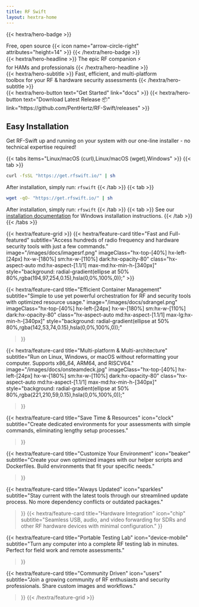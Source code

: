 ```yaml
---
title: RF Swift
layout: hextra-home
---
```

{{< hextra/hero-badge >}}
  <div class="hx-w-2 hx-h-2 hx-rounded-full hx-bg-primary-400"></div>
  <span>Free, open source</span>
  {{< icon name="arrow-circle-right" attributes="height=14" >}}
{{< /hextra/hero-badge >}}
<div class="hx-mt-6 hx-mb-6">
{{< hextra/hero-headline >}}
  The epic RF companion ⚡ &nbsp;<br class="sm:hx-block hx-hidden" />for HAMs and professionals
{{< /hextra/hero-headline >}}
</div>
<div class="hx-mb-12">
{{< hextra/hero-subtitle >}}
  Fast, efficient, and multi-platform&nbsp;<br class="sm:hx-block hx-hidden" /> toolbox for your RF & hardware security assessments
{{< /hextra/hero-subtitle >}}
</div>
<div class="hx-mb-6">
{{< hextra/hero-button text="Get Started" link="docs" >}}
{{< hextra/hero-button text="Download Latest Release 📦" link="https://github.com/PentHertz/RF-Swift/releases" >}}
</div>

<div class="hx-mt-6 hx-mb-12 hx-px-4 sm:hx-px-6 md:hx-px-8 lg:hx-px-12 max-w-screen-lg mx-auto">
  <h2 class="hx-text-3xl hx-font-bold hx-mb-4">Easy Installation</h2>
  <p class="hx-mb-6">Get RF-Swift up and running on your system with our one-line installer - no technical expertise required!</p>

{{< tabs items="Linux/macOS (curl),Linux/macOS (wget),Windows" >}}
  {{< tab >}}
```bash
curl -fsSL "https://get.rfswift.io/" | sh
```
After installation, simply run: `rfswift`
  {{< /tab >}}
  {{< tab >}}
```bash
wget -qO- "https://get.rfswift.io/" | sh
```
After installation, simply run: `rfswift`
  {{< /tab >}}
  {{< tab >}}
See our [installation documentation](docs/quick-start) for Windows installation instructions.
  {{< /tab >}}
{{< /tabs >}}
</div>

<div class="hx-mt-6"></div>
{{< hextra/feature-grid >}}
  {{< hextra/feature-card
    title="Fast and Full-featured"
    subtitle="Access hundreds of radio frequency and hardware security tools with just a few commands."
    image="/images/docs/imagesrf.png"
    imageClass="hx-top-[40%] hx-left-[24px] hx-w-[180%] sm:hx-w-[110%] dark:hx-opacity-80"
    class="hx-aspect-auto md:hx-aspect-[1.1/1] max-md:hx-min-h-[340px]"
    style="background: radial-gradient(ellipse at 50% 80%,rgba(194,97,254,0.15),hsla(0,0%,100%,0));"
  >}}
  
  {{< hextra/feature-card
    title="Efficient Container Management"
    subtitle="Simple to use yet powerful orchestration for RF and security tools with optimized resource usage."
    image="/images/docs/sdrangel.png"
    imageClass="hx-top-[40%] hx-left-[24px] hx-w-[180%] sm:hx-w-[110%] dark:hx-opacity-80"
    class="hx-aspect-auto md:hx-aspect-[1.1/1] max-lg:hx-min-h-[340px]"
    style="background: radial-gradient(ellipse at 50% 80%,rgba(142,53,74,0.15),hsla(0,0%,100%,0));"
  >}}
  
  {{< hextra/feature-card
    title="Multi-platform & Multi-architecture"
    subtitle="Run on Linux, Windows, or macOS without reformatting your computer. Supports x86_64, ARM64, and RISCV64."
    image="/images/docs/onsteamdeck.jpg"
    imageClass="hx-top-[40%] hx-left-[24px] hx-w-[180%] sm:hx-w-[110%] dark:hx-opacity-80"
    class="hx-aspect-auto md:hx-aspect-[1.1/1] max-md:hx-min-h-[340px]"
    style="background: radial-gradient(ellipse at 50% 80%,rgba(221,210,59,0.15),hsla(0,0%,100%,0));"
  >}}
  
  {{< hextra/feature-card
    title="Save Time & Resources"
    icon="clock"
    subtitle="Create dedicated environments for your assessments with simple commands, eliminating lengthy setup processes."
  >}}
  
  {{< hextra/feature-card
    title="Customize Your Environment"
    icon="beaker"
    subtitle="Create your own optimized images with our helper scripts and Dockerfiles. Build environments that fit your specific needs."
  >}}
  
  {{< hextra/feature-card
    title="Always Updated"
    icon="sparkles"
    subtitle="Stay current with the latest tools through our streamlined update process. No more dependency conflicts or outdated packages."
  >}}
  {{< hextra/feature-card
    title="Hardware Integration"
    icon="chip"
    subtitle="Seamless USB, audio, and video forwarding for SDRs and other RF hardware devices with minimal configuration."
  >}}
  
  {{< hextra/feature-card
    title="Portable Testing Lab"
    icon="device-mobile"
    subtitle="Turn any computer into a complete RF testing lab in minutes. Perfect for field work and remote assessments."
  >}}
  
  {{< hextra/feature-card
    title="Community Driven"
    icon="users"
    subtitle="Join a growing community of RF enthusiasts and security professionals. Share custom images and workflows."
  >}}
{{< /hextra/feature-grid >}}